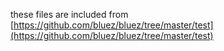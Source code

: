 these files are included from [https://github.com/bluez/bluez/tree/master/test](https://github.com/bluez/bluez/tree/master/test)
